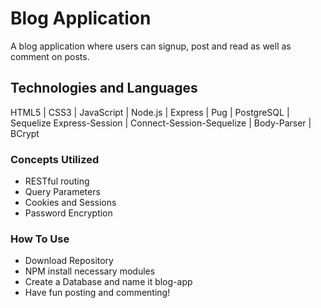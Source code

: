 # Blog Application
A blog application where users can signup, post and read as well as comment on posts.

## Technologies and Languages
HTML5 | CSS3 | JavaScript | Node.js | Express | Pug | PostgreSQL | Sequelize
Express-Session | Connect-Session-Sequelize | Body-Parser | BCrypt

### Concepts Utilized
+ RESTful routing
+ Query Parameters
+ Cookies and Sessions
+ Password Encryption

### How To Use
+ Download Repository
+ NPM install necessary modules
+ Create a Database and name it blog-app
+ Have fun posting and commenting!
